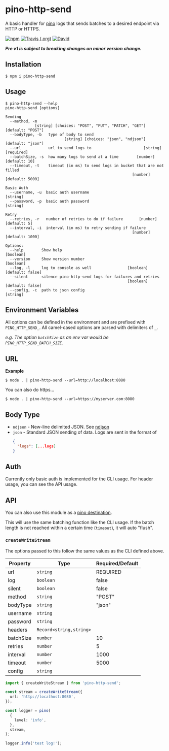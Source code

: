 # pino-http-send

A basic handler for [pino](https://github.com/pinojs/pino) logs that sends batches to a desired
endpoint via HTTP or HTTPS.

[![npm](https://img.shields.io/npm/v/pino-http-send.svg?style=for-the-badge)](https://npmjs.com/package/pino-http-send)
[![Travis (.org)](https://img.shields.io/travis/technicallyjosh/pino-http-send.svg?style=for-the-badge)](https://travis-ci.org/technicallyjosh/pino-http-send)
[![David](https://img.shields.io/david/technicallyjosh/pino-http-send.svg?style=for-the-badge)](https://david-dm.org/technicallyjosh/pino-http-send)

**_Pre v1 is subject to breaking changes on minor version change._**

## Installation

```console
$ npm i pino-http-send
```

## Usage

```console
$ pino-http-send --help
pino-http-send [options]

Sending
  --method, -m
             [string] [choices: "POST", "PUT", "PATCH", "GET"] [default: "POST"]
  --bodyType, -b   type of body to send
                          [string] [choices: "json", "ndjson"] [default: "json"]
  --url            url to send logs to                       [string] [required]
  --batchSize, -s  how many logs to send at a time        [number] [default: 10]
  --timeout, -t    timeout (in ms) to send logs in bucket that are not filled
                                                        [number] [default: 5000]

Basic Auth
  --username, -u  basic auth username                                   [string]
  --password, -p  basic auth password                                   [string]

Retry
  --retries, -r   number of retries to do if failure       [number] [default: 5]
  --interval, -i  interval (in ms) to retry sending if failure
                                                        [number] [default: 1000]

Options:
  --help        Show help                                              [boolean]
  --version     Show version number                                    [boolean]
  --log, -l     log to console as well                [boolean] [default: false]
  --silent      silence pino-http-send logs for failures and retries
                                                      [boolean] [default: false]
  --config, -c  path to json config                                     [string]
```

## Environment Variables

All options can be defined in the environment and are prefixed with `PINO_HTTP_SEND_`. All
camel-cased options are parsed with delimiters of `_`.

_e.g. The option `batchSize` as an env var would be `PINO_HTTP_SEND_BATCH_SIZE`._

## URL

**Example**

```console
$ node . | pino-http-send --url=http://localhost:8080
```

You can also do https...

```console
$ node . | pino-http-send --url=https://myserver.com:8080
```

## Body Type

- `ndjson` - New-line delimited JSON. See [ndjson](https://github.com/ndjson/ndjson-spec)
- `json` - Standard JSON sending of data. Logs are sent in the format of
  ```json
  {
    "logs": [...logs]
  }
  ```

## Auth

Currently only basic auth is implemented for the CLI usage. For header usage, you can see the API usage.

## API

You can also use this module as a [pino destination](https://github.com/pinojs/pino/blob/master/docs/api.md#destination).

This will use the same batching function like the CLI usage. If the batch length
is not reached within a certain time (`timeout`), it will auto "flush".

### `createWriteStream`

The options passed to this follow the same values as the CLI defined above.

| Property  | Type                    | Required/Default |
| --------- | ----------------------- | ---------------- |
| url       | `string`                | REQUIRED         |
| log       | `boolean`               | false            |
| silent    | `boolean`               | false            |
| method    | `string`                | "POST"           |
| bodyType  | `string`                | "json"           |
| username  | `string`                |                  |
| password  | `string`                |                  |
| headers   | `Record<string,string>` |                  |
| batchSize | `number`                | 10               |
| retries   | `number`                | 5                |
| interval  | `number`                | 1000             |
| timeout   | `number`                | 5000             |
| config    | `string`                |                  |

```ts
import { createWriteStream } from 'pino-http-send';

const stream = createWriteStream({
  url: 'http://localhost:8080',
});

const logger = pino(
  {
    level: 'info',
  },
  stream,
);

logger.info('test log!');
```

